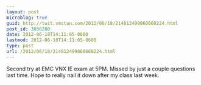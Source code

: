```yaml
---
layout: post
microblog: true
guid: http://twit.vmstan.com/2012/06/18/214812499860660224.html
post_id: 3036280
date: 2012-06-18T14:11:05-0600
lastmod: 2012-06-18T14:11:05-0600
type: post
url: /2012/06/18/214812499860660224.html
---
```

Second try at EMC VNX IE exam at 5PM. Missed by just a couple questions last time. Hope to really nail it down after my class last week.
